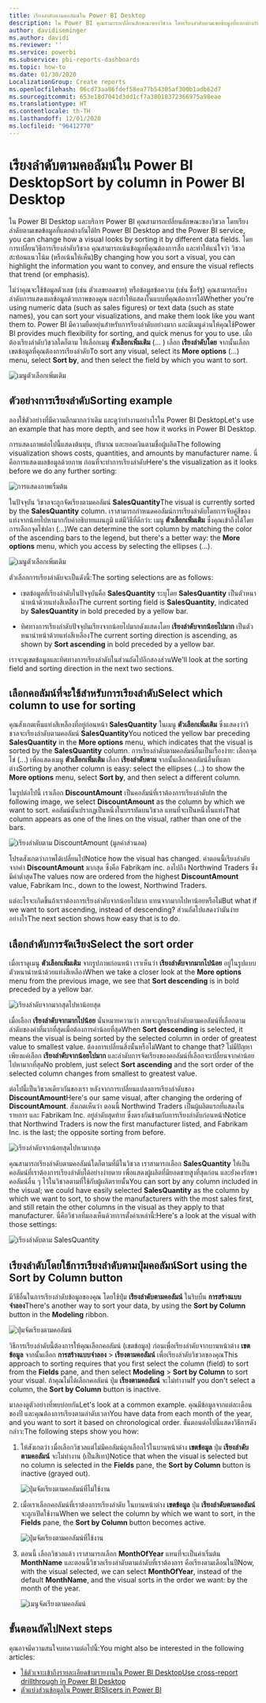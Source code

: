 ```yaml
---
title: เรียงลำดับตามคอลัมน์ใน Power BI Desktop
description: ใน Power BI คุณสามารถเปลี่ยนลักษณะของวิชวล โดยเรียงลำดับตามเขตข้อมูลที่แตกต่างกันได้
author: davidiseminger
ms.author: davidi
ms.reviewer: ''
ms.service: powerbi
ms.subservice: pbi-reports-dashboards
ms.topic: how-to
ms.date: 01/30/2020
LocalizationGroup: Create reports
ms.openlocfilehash: 06cd73aa86fdef58ea77b54305af300b1adb62d7
ms.sourcegitcommit: 653e18d7041d3dd1cf7a38010372366975a98eae
ms.translationtype: HT
ms.contentlocale: th-TH
ms.lasthandoff: 12/01/2020
ms.locfileid: "96412770"
---
```

# <a name="sort-by-column-in-power-bi-desktop"></a><span data-ttu-id="02951-103">เรียงลำดับตามคอลัมน์ใน Power BI Desktop</span><span class="sxs-lookup"><span data-stu-id="02951-103">Sort by column in Power BI Desktop</span></span>
<span data-ttu-id="02951-104">ใน Power BI Desktop และบริการ Power BI คุณสามารถเปลี่ยนลักษณะของวิชวล โดยเรียงลำดับตามเขตข้อมูลที่แตกต่างกันได้</span><span class="sxs-lookup"><span data-stu-id="02951-104">In Power BI Desktop and the Power BI service, you can change how a visual looks by sorting it by different data fields.</span></span> <span data-ttu-id="02951-105">โดยการเปลี่ยนวิธีการเรียงลำดับวิชวล คุณสามารถเน้นข้อมูลที่คุณต้องการสื่อ และทำให้แน่ใจว่า วิชวลสะท้อนแนวโน้ม (หรือเน้นให้เห็น)</span><span class="sxs-lookup"><span data-stu-id="02951-105">By changing how you sort a visual, you can highlight the information you want to convey, and ensure the visual reflects that trend (or emphasis).</span></span>

<span data-ttu-id="02951-106">ไม่ว่าคุณจะใช้ข้อมูลตัวเลข (เช่น ตัวเลขยอดขาย) หรือข้อมูลข้อความ (เช่น ชื่อรัฐ) คุณสามารถเรียงลำดับการแสดงผลข้อมูลด้วยภาพของคุณ และทำให้แสดงในแบบที่คุณต้องการได้</span><span class="sxs-lookup"><span data-stu-id="02951-106">Whether you're using numeric data (such as sales figures) or text data (such as state names), you can sort your visualizations, and make them look like you want them to.</span></span> <span data-ttu-id="02951-107">Power BI มีความยืดหยุ่นสำหรับการรียงลำดับอย่างมาก และมีเมนูด่วนให้คุณใช้</span><span class="sxs-lookup"><span data-stu-id="02951-107">Power BI provides much flexibility for sorting, and quick menus for you to use.</span></span> <span data-ttu-id="02951-108">เมื่อต้องเรียงลำดับวิชวลใดก็ตาม ให้เลือกเมนู **ตัวเลือกเพิ่มเติม** (... ) เลือก **เรียงลำดับโดย** จากนั้นเลือกเขตข้อมูลที่คุณต้องการเรียงลำดับ</span><span class="sxs-lookup"><span data-stu-id="02951-108">To sort any visual, select its **More options** (...) menu, select **Sort by**, and then select the field by which you want to sort.</span></span>

![เมนูตัวเลือกเพิ่มเติม](media/desktop-sort-by-column/sortbycolumn_2.png)

## <a name="sorting-example"></a><span data-ttu-id="02951-110">ตัวอย่างการเรียงลำดับ</span><span class="sxs-lookup"><span data-stu-id="02951-110">Sorting example</span></span>
<span data-ttu-id="02951-111">ลองใช้ตัวอย่างที่มีความลึกมากกว่าเดิม และดูว่าทำงานอย่างไรใน Power BI Desktop</span><span class="sxs-lookup"><span data-stu-id="02951-111">Let's use an example that has more depth, and see how it works in Power BI Desktop.</span></span>

<span data-ttu-id="02951-112">การแสดงภาพต่อไปนี้แสดงต้นทุน, ปริมาณ และยอดเงินตามชื่อผู้ผลิต</span><span class="sxs-lookup"><span data-stu-id="02951-112">The following visualization shows costs, quantities, and amounts by manufacturer name.</span></span> <span data-ttu-id="02951-113">นี่คือการแสดงผลข้อมูลด้วยภาพ ก่อนที่จะทำการเรียงลำดับ</span><span class="sxs-lookup"><span data-stu-id="02951-113">Here's the visualization as it looks before we do any further sorting:</span></span>

![การแสดงภาพเริ่มต้น](media/desktop-sort-by-column/sortbycolumn_1.png)

<span data-ttu-id="02951-115">ในปัจจุบัน วิชวลจะถูกจัดเรียงตามคอลัมน์ **SalesQuantity**</span><span class="sxs-lookup"><span data-stu-id="02951-115">The visual is currently sorted by the **SalesQuantity** column.</span></span> <span data-ttu-id="02951-116">เราสามารถกำหนดคอลัมน์การเรียงลำดับโดยการจับคู่สีของแท่งจากน้อยไปหามากกับคำอธิบายแผนภูมิ แต่มีวิธีที่ดีกว่า: เมนู **ตัวเลือกเพิ่มเติม** ซึ่งคุณเข้าถึงได้โดยการเลือกจุดไข่ปลา (...)</span><span class="sxs-lookup"><span data-stu-id="02951-116">We can determine the sort column by matching the color of the ascending bars to the legend, but there's a better way: the **More options** menu, which you access by selecting the ellipses (...).</span></span>

![เมนูตัวเลือกเพิ่มเติม](media/desktop-sort-by-column/sortbycolumn_2.png)

<span data-ttu-id="02951-118">ตัวเลือกการเรียงลำดับจะเป็นดังนี้:</span><span class="sxs-lookup"><span data-stu-id="02951-118">The sorting selections are as follows:</span></span>

* <span data-ttu-id="02951-119">เขตข้อมูลที่เรียงลำดับในปัจจุบันคือ **SalesQuantity** ระบุโดย **SalesQuantity** เป็นตัวหนานำหน้าด้วยแท่งสีเหลือง</span><span class="sxs-lookup"><span data-stu-id="02951-119">The current sorting field is **SalesQuantity**, indicated by **SalesQuantity** in bold preceded by a yellow bar.</span></span> 

* <span data-ttu-id="02951-120">ทิศทางการเรียงลำดับปัจจุบันเรียงจากน้อยไปมากดังแสดงโดย **เรียงลำดับจากน้อยไปมาก** เป็นตัวหนานำหน้าด้วยแท่งสีเหลือง</span><span class="sxs-lookup"><span data-stu-id="02951-120">The current sorting direction is ascending, as shown by **Sort ascending** in bold preceded by a yellow bar.</span></span>

<span data-ttu-id="02951-121">เราจะดูเขตข้อมูลและทิศทางการเรียงลำดับในส่วนถัดไปอีกสองส่วน</span><span class="sxs-lookup"><span data-stu-id="02951-121">We'll look at the sorting field and sorting direction in the next two sections.</span></span>

## <a name="select-which-column-to-use-for-sorting"></a><span data-ttu-id="02951-122">เลือกคอลัมน์ที่จะใช้สำหรับการเรียงลำดับ</span><span class="sxs-lookup"><span data-stu-id="02951-122">Select which column to use for sorting</span></span>
<span data-ttu-id="02951-123">คุณสังเกตเห็นแท่งสีเหลืองที่อยู่ก่อนหน้า **SalesQuantity** ในเมนู **ตัวเลือกเพิ่มเติม** ซึ่งแสดงว่าวิชวลจะเรียงลำดับตามคอลัมน์ **SalesQuantity**</span><span class="sxs-lookup"><span data-stu-id="02951-123">You noticed the yellow bar preceding **SalesQuantity** in the **More options** menu, which indicates that the visual is sorted by the **SalesQuantity** column.</span></span> <span data-ttu-id="02951-124">การเรียงลำดับตามคอลัมน์อื่นเป็นเรื่องง่าย: เลือกจุดไข่ (...) เพื่อแสดงเมนู **ตัวเลือกเพิ่มเติม** เลือก **เรียงลำดับตาม** จากนั้นเลือกคอลัมน์อื่นที่แตกต่าง</span><span class="sxs-lookup"><span data-stu-id="02951-124">Sorting by another column is easy: select the ellipses (...) to show the **More options** menu, select **Sort by**, and then select a different column.</span></span>

<span data-ttu-id="02951-125">ในรูปต่อไปนี้ เราเลือก **DiscountAmount** เป็นคอลัมน์ที่เราต้องการเรียงลำดับ</span><span class="sxs-lookup"><span data-stu-id="02951-125">In the following image, we select **DiscountAmount** as the column by which we want to sort.</span></span> <span data-ttu-id="02951-126">คอลัมน์นั้นปรากฏเป็นหนึ่งในบรรทัดบนวิชวล แทนที่จะเป็นหนึ่งในแท่ง</span><span class="sxs-lookup"><span data-stu-id="02951-126">That column appears as one of the lines on the visual, rather than one of the bars.</span></span> 

![เรียงลำดับตาม DiscountAmount (มูลค่าส่วนลด)](media/desktop-sort-by-column/sortbycolumn_3.png)

<span data-ttu-id="02951-128">โปรดสังเกตว่าภาพได้เปลี่ยนไป</span><span class="sxs-lookup"><span data-stu-id="02951-128">Notice how the visual has changed.</span></span> <span data-ttu-id="02951-129">ค่าตอนนี้เรียงลำดับจากค่า **DiscountAmount** มากสุด ซึ่งคือ Fabrikam inc. ลงไปถึง Northwind Traders ซึ่งมีค่าต่ำสุด</span><span class="sxs-lookup"><span data-stu-id="02951-129">The values now are ordered from the highest **DiscountAmount** value, Fabrikam Inc., down to the lowest, Northwind Traders.</span></span> 

<span data-ttu-id="02951-130">แต่อะไรจะเกิดขึ้นถ้าเราต้องการเรียงลำดับจากน้อยไปมาก แทนจากมากไปหาน้อยหรือไม่</span><span class="sxs-lookup"><span data-stu-id="02951-130">But what if we want to sort ascending, instead of descending?</span></span> <span data-ttu-id="02951-131">ส่วนถัดไปแสดงว่ามันง่ายอย่างไร</span><span class="sxs-lookup"><span data-stu-id="02951-131">The next section shows how easy that is to do.</span></span>

## <a name="select-the-sort-order"></a><span data-ttu-id="02951-132">เลือกลำดับการจัดเรียง</span><span class="sxs-lookup"><span data-stu-id="02951-132">Select the sort order</span></span>
<span data-ttu-id="02951-133">เมื่อเราดูเมนู **ตัวเลือกเพิ่มเติม** จากรูปภาพก่อนหน้า เราเห็นว่า **เรียงลำดับจากมากไปน้อย** อยู่ในรูปแบบตัวหนานำหน้าด้วยแท่งสีเหลือง</span><span class="sxs-lookup"><span data-stu-id="02951-133">When we take a closer look at the **More options** menu from the previous image, we see that **Sort descending** is in bold preceded by a yellow bar.</span></span>

![เรียงลำดับจากมากสุดไปหาน้อยสุด](media/desktop-sort-by-column/sortbycolumn_4.png)

<span data-ttu-id="02951-135">เมื่อเลือก **เรียงลำดับจากมากไปน้อย** นั่นหมายความว่า ภาพจะถูกเรียงลำดับตามคอลัมน์ที่เลือกตามลำดับของค่าที่มากที่สุดเมื่อต้องการค่าน้อยที่สุด</span><span class="sxs-lookup"><span data-stu-id="02951-135">When **Sort descending** is selected, it means the visual is being sorted by the selected column in order of greatest value to smallest value.</span></span> <span data-ttu-id="02951-136">ต้องการเปลี่ยนสิ่งนั้นหรือไม่</span><span class="sxs-lookup"><span data-stu-id="02951-136">Want to change that?</span></span> <span data-ttu-id="02951-137">ไม่มีปัญหา เพียงแค่เลือก **เรียงลำดับจากน้อยไปมาก** และลำดับการจัดเรียงของคอลัมน์ที่เลือกจะเปลี่ยนจากค่าน้อยไปหามากที่สุด</span><span class="sxs-lookup"><span data-stu-id="02951-137">No problem, just select **Sort ascending** and the sort order of the selected column changes from smallest to greatest value.</span></span>

<span data-ttu-id="02951-138">ต่อไปนี้เป็นวิชวลเดียวกันของเรา หลังจากการเปลี่ยนแปลงการเรียงลำดับของ **DiscountAmount**</span><span class="sxs-lookup"><span data-stu-id="02951-138">Here's our same visual, after changing the ordering of **DiscountAmount**.</span></span> <span data-ttu-id="02951-139">สังเกตเห็นว่า ตอนนี้ Northwind Traders เป็นผู้ผลิตแรกที่แสดงในรายการ และ Fabrikam Inc. อยู่ลำดับสุดท้าย ซึ่งตรงกันข้ามกับการเรียงลำดับก่อนหน้า</span><span class="sxs-lookup"><span data-stu-id="02951-139">Notice that Northwind Traders is now the first manufacturer listed, and Fabrikam Inc. is the last; the opposite sorting from before.</span></span>

![เรียงลำดับจากน้อยสุดไปหามากสุด](media/desktop-sort-by-column/sortbycolumn_5.png)

<span data-ttu-id="02951-141">คุณสามารถเรียงลำดับตามคอลัมน์ใดก็ตามที่มีในวิชวล เราสามารถเลือก **SalesQuantity** ให้เป็นคอลัมน์ที่เราต้องการเรียงลำดับได้อย่างง่ายดาย เพื่อแสดงผู้ผลิตที่มียอดขายสูงที่สุดก่อน และยังคงรักษาคอลัมน์อื่น ๆ ไว้ในวิชวลตามที่ใช้กับผู้ผลิตรายนั้น</span><span class="sxs-lookup"><span data-stu-id="02951-141">You can sort by any column included in the visual; we could have easily selected **SalesQuantity** as the column by which we want to sort, to show the manufacturers with the most sales first, and still retain the other columns in the visual as they apply to that manufacturer.</span></span> <span data-ttu-id="02951-142">นี่คือวิชวลที่มองเห็นด้วยการตั้งค่าเหล่านี้:</span><span class="sxs-lookup"><span data-stu-id="02951-142">Here's a look at the visual with those settings:</span></span>

![เรียงลำดับตาม SalesQuantity](media/desktop-sort-by-column/sortbycolumn_6.png)

## <a name="sort-using-the-sort-by-column-button"></a><span data-ttu-id="02951-144">เรียงลำดับโดยใช้การเรียงลำดับตามปุ่มคอลัมน์</span><span class="sxs-lookup"><span data-stu-id="02951-144">Sort using the Sort by Column button</span></span>
<span data-ttu-id="02951-145">มีวิธีอื่นในการเรียงลำดับข้อมูลของคุณ โดยใช้ปุ่ม **เรียงลำดับตามคอลัมน์** ในริบบิ้น **การสร้างแบบจำลอง**</span><span class="sxs-lookup"><span data-stu-id="02951-145">There's another way to sort your data, by using the **Sort by Column** button in the **Modeling** ribbon.</span></span>

![ปุ่มจัดเรียงตามคอลัมน์](media/desktop-sort-by-column/sortbycolumn_8.png)

<span data-ttu-id="02951-147">วิธีการเรียงลำดับนี้ต้องการให้คุณเลือกคอลัมน์ (เขตข้อมูล) ก่อนเพื่อเรียงลำดับจากบานหน้าต่าง **เขตข้อมูล** จากนั้นเลือก **การสร้างแบบจำลอง** > **เรียงตามคอลัมน์** เพื่อเรียงลำดับวิชวลของคุณ</span><span class="sxs-lookup"><span data-stu-id="02951-147">This approach to sorting requires that you first select the column (field) to sort from the **Fields** pane, and then select **Modeling** > **Sort by Column** to sort your visual.</span></span> <span data-ttu-id="02951-148">ถ้าคุณไม่ได้เลือกคอลัมน์ ปุ่ม **เรียงตามคอลัมน์** จะไม่ทำงาน</span><span class="sxs-lookup"><span data-stu-id="02951-148">If you don't select a column, the **Sort by Column** button is inactive.</span></span>

<span data-ttu-id="02951-149">มาลองดูตัวอย่างที่พบบ่อยกัน</span><span class="sxs-lookup"><span data-stu-id="02951-149">Let's look at a common example.</span></span> <span data-ttu-id="02951-150">คุณมีข้อมูลจากแต่ละเดือนของปี และคุณต้องการเรียงตามลำดับเวลา</span><span class="sxs-lookup"><span data-stu-id="02951-150">You have data from each month of the year, and you want to sort it based on chronological order.</span></span> <span data-ttu-id="02951-151">ขั้นตอนต่อไปนี้แสดงวิธีการดังกล่าว:</span><span class="sxs-lookup"><span data-stu-id="02951-151">The following steps show you how:</span></span>

1. <span data-ttu-id="02951-152">ให้สังเกตว่า เมื่อเลือกวิชวลแต่ไม่มีคอลัมน์ถูกเลือกไว้ในบานหน้าต่าง **เขตข้อมูล** ปุ่ม **เรียงลำดับตามคอลัมน์** จะไม่ทำงาน (เป็นสีเทา)</span><span class="sxs-lookup"><span data-stu-id="02951-152">Notice that when the visual is selected but no column is selected in the **Fields** pane, the **Sort by Column** button is inactive (grayed out).</span></span>
   
   ![ปุ่มจัดเรียงตามคอลัมน์ที่ไม่ใช้งาน](media/desktop-sort-by-column/sortbycolumn_9.png)

2. <span data-ttu-id="02951-154">เมื่อเราเลือกคอลัมน์ที่เราต้องการเรียงลำดับ ในบานหน้าต่าง **เขตข้อมูล** ปุ่ม **เรียงลำดับตามคอลัมน์** จะถูกเปิดใช้งาน</span><span class="sxs-lookup"><span data-stu-id="02951-154">When we select the column by which we want to sort, in the **Fields** pane, the **Sort by Column** button becomes active.</span></span>
   
   ![ปุ่มจัดเรียงตามคอลัมน์ที่ใช้งาน](media/desktop-sort-by-column/sortbycolumn_10.png)
3. <span data-ttu-id="02951-156">ตอนนี้ เลือกวิชวลแล้ว เราสามารถเลือก **MonthOfYear** แทนที่จะเป็นค่าเริ่มต้น **MonthName** และตอนนี้วิชวลเรียงลำดับตามลำดับที่เราต้องการ คือเรียงตามเดือนในปี</span><span class="sxs-lookup"><span data-stu-id="02951-156">Now, with the visual selected, we can select **MonthOfYear**, instead of the default **MonthName**, and the visual sorts in the order we want: by the month of the year.</span></span>
   
   ![เมนูจัดเรียงตามคอลัมน์](media/desktop-sort-by-column/sortbycolumn_11.png)


<!---
This functionality is no longer active. Jan 2020

## Getting back to default column for sorting
You can sort by any column you'd like, but there may be times when you want the visual to return to its default sorting column. No problem. For a visual that has a sort column selected, open the **More options** menu and select that column again, and the visualization returns to its default sort column.

For example, here's our previous chart:

![Initial visualization](media/desktop-sort-by-column/sortbycolumn_6.png)

When we go back to the menu and select **SalesQuantity** again, the visual defaults to being ordered alphabetically by **Manufacturer**, as shown in the following image.

![Default sort order](media/desktop-sort-by-column/sortbycolumn_7.png)

With so many options for sorting your visuals, creating just the chart or image you want is easy.
--->

## <a name="next-steps"></a><span data-ttu-id="02951-158">ขั้นตอนถัดไป</span><span class="sxs-lookup"><span data-stu-id="02951-158">Next steps</span></span>

<span data-ttu-id="02951-159">คุณอาจมีความสนใจบทความต่อไปนี้:</span><span class="sxs-lookup"><span data-stu-id="02951-159">You might also be interested in the following articles:</span></span>

* [<span data-ttu-id="02951-160">ใช้ตัวเจาะเข้าถึงรายละเอียดข้ามรายงานใน Power BI Desktop</span><span class="sxs-lookup"><span data-stu-id="02951-160">Use cross-report drillthrough in Power BI Desktop</span></span>](desktop-cross-report-drill-through.md)
* [<span data-ttu-id="02951-161">ตัวแบ่งส่วนข้อมูลใน Power BI</span><span class="sxs-lookup"><span data-stu-id="02951-161">Slicers in Power BI</span></span>](../visuals/power-bi-visualization-slicers.md)
